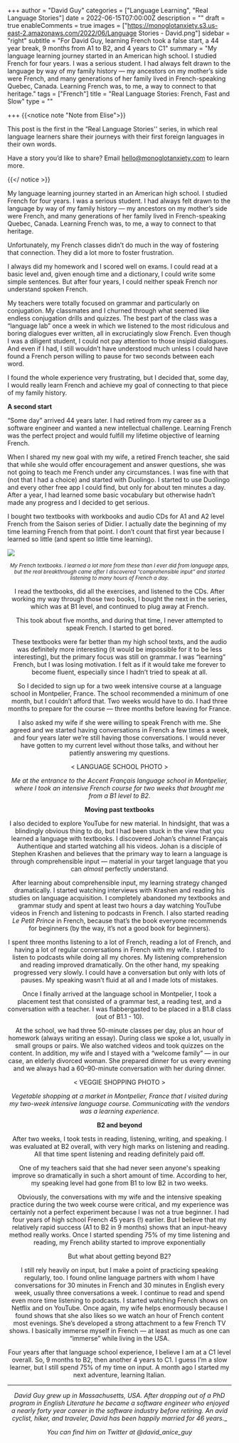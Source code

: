 +++
author = "David Guy"
categories = ["Language Learning", "Real Language Stories"]
date = 2022-06-15T07:00:00Z
description = ""
draft = true
enableComments = true
images = ["https://monoglotanxiety.s3.us-east-2.amazonaws.com/2022/06/Language Stories - David.png"]
sidebar = "right"
subtitle = "For David Guy, learning French took a false start, a 44 year break, 9 months from A1 to B2, and 4 years to C1"
summary = "My language learning journey started in an American high school. I studied French for four years. I was a serious student. I had always felt drawn to the language by way of my family history — my ancestors on my mother’s side were French, and many generations of her family lived in French-speaking Quebec, Canada. Learning French was, to me, a way to connect to that heritage."
tags = ["French"]
title = "Real Language Stories: French, Fast and Slow"
type = ""

+++
{{<notice note "Note from Elise">}}

This post is the first in the “Real Language Stories'' series, in which real language learners share their journeys with their first foreign languages in their own words.

Have a story you’d like to share? Email [hello@monoglotanxiety.com](mailto:hello@monoglotanxiety.com) to learn more.

{{</ notice  >}}

My language learning journey started in an American high school. I studied French for four years. I was a serious student. I had always felt drawn to the language by way of my family history — my ancestors on my mother’s side were French, and many generations of her family lived in French-speaking Quebec, Canada. Learning French was, to me, a way to connect to that heritage.

Unfortunately, my French classes didn’t do much in the way of fostering that connection. They did a lot more to foster frustration.

I always did my homework and I scored well on exams. I could read at a basic level and, given enough time and a dictionary, I could write some simple sentences. But after four years, I could neither speak French nor understand spoken French.

My teachers were totally focused on grammar and particularly on conjugation. My classmates and I churned through what seemed like endless conjugation drills and quizzes. The best part of the class was a “language lab” once a week in which we listened to the most ridiculous and boring dialogues ever written, all in excruciatingly slow French. Even though I was a diligent student, I could not pay attention to those insipid dialogues. And even if I had, I still wouldn’t have understood much unless I could have found a French person willing to pause for two seconds between each word.

I found the whole experience very frustrating, but I decided that, some day, I would really learn French and achieve my goal of connecting to that piece of my family history.

**A second start**

“Some day” arrived 44 years later. I had retired from my career as a software engineer and wanted a new intellectual challenge. Learning French was the perfect project and would fulfill my lifetime objective of learning French.

When I shared my new goal with my wife, a retired French teacher, she said that while she would offer encouragement and answer questions, she was not going to teach me French under any circumstances. I was fine with that (not that I had a choice) and started with Duolingo. I started to use Duolingo and every other free app I could find, but only for about ten minutes a day. After a year, I had learned some basic vocabulary but otherwise hadn’t made any progress and I decided to get serious.

I bought two textbooks with workbooks and audio CDs for A1 and A2 level French from the Saison series of Didier. I actually date the beginning of my time learning French from that point. I don’t count that first year because I learned so little (and spent so little time learning).

![](https://monoglotanxiety.s3.us-east-2.amazonaws.com/2022/06/french_textbooks.jpeg)<center><small>_My French textbooks. I learned a lot more from these than I ever did from language apps, but the real breakthrough came after I discovered “comprehensible input” and started listening to many hours of French a day.<center></small>_

I read the textbooks, did all the exercises, and listened to the CDs. After working my way through those two books, I bought the next in the series, which was at B1 level, and continued to plug away at French.

This took about five months, and during that time, I never attempted to speak French. I started to get bored.

These textbooks were far better than my high school texts, and the audio was definitely more interesting (it would be impossible for it to be less interesting), but the primary focus was still on grammar. I was “learning” French, but I was losing motivation. I felt as if it would take me forever to become fluent, especially since I hadn’t tried to speak at all.

So I decided to sign up for a two week intensive course at a language school in Montpelier, France. The school recommended a minimum of one month, but I couldn’t afford that. Two weeks would have to do. I had three months to prepare for the course — three months before leaving for France.

I also asked my wife if she were willing to speak French with me. She agreed and we started having conversations in French a few times a week, and four years later we’re still having those conversations. I would never have gotten to my current level without those talks, and without her patiently answering my questions.

< LANGUAGE SCHOOL PHOTO >

_Me at the entrance to the Accent Français language school in Montpelier, where I took an intensive French course for two weeks that brought me from a B1 level to B2._

**Moving past textbooks**

I also decided to explore YouTube for new material. In hindsight, that was a blindingly obvious thing to do, but I had been stuck in the view that you learned a language with textbooks. I discovered Johan’s channel Français Authentique and started watching all his videos. Johan is a disciple of Stephen Krashen and believes that the primary way to learn a language is through comprehensible input — material in your target language that you can _almost_ perfectly understand.

After learning about comprehensible input, my learning strategy changed dramatically. I started watching interviews with Krashen and reading his studies on language acquisition. I completely abandoned my textbooks and grammar study and spent at least two hours a day watching YouTube videos in French and listening to podcasts in French. I also started reading _Le Petit Prince_ in French, because that’s the book everyone recommends for beginners (by the way, it’s not a good book for beginners).

I spent three months listening to a lot of French, reading a lot of French, and having a lot of regular conversations in French with my wife. I started to listen to podcasts while doing all my chores. My listening comprehension and reading improved dramatically. On the other hand, my speaking progressed very slowly. I could have a conversation but only with lots of pauses. My speaking wasn’t fluid at all and I made lots of mistakes.

Once I finally arrived at the language school in Montpelier, I took a placement test that consisted of a grammar test, a reading test, and a conversation with a teacher. I was flabbergasted to be placed in a B1.8 class (out of B1.1 - 10).

At the school, we had three 50-minute classes per day, plus an hour of homework (always writing an essay). During class we spoke a lot, usually in small groups or pairs. We also watched videos and took quizzes on the content. In addition, my wife and I stayed with a “welcome family” — in our case, an elderly divorced woman. She prepared dinner for us every evening and we always had a 60–90-minute conversation with her during dinner.

< VEGGIE SHOPPING PHOTO >

_Vegetable shopping at a market in Montpelier, France that I visited during my two-week intensive language course. Communicating with the vendors was a learning experience._

**B2 and beyond**

After two weeks, I took tests in reading, listening, writing, and speaking. I was evaluated at B2 overall, with very high marks on listening and reading. All that time spent listening and reading definitely paid off.

One of my teachers said that she had never seen anyone's speaking improve so dramatically in such a short amount of time. According to her, my speaking level had gone from B1 to low B2 in two weeks.

Obviously, the conversations with my wife and the intensive speaking practice during the two week course were critical, and my experience was certainly not a perfect experiment because I was not a true beginner. I had four years of high school French 45 years (!) earlier. But I believe that my relatively rapid success (A1 to B2 in 9 months) shows that an input-heavy method really works. Once I started spending 75% of my time listening and reading, my French ability started to improve exponentially

But what about getting beyond B2?

I still rely heavily on input, but I make a point of practicing speaking regularly, too. I found online language partners with whom I have conversations for 30 minutes in French and 30 minutes in English every week, usually three conversations a week. I continue to read and spend even more time listening to podcasts. I started watching French shows on Netflix and on YouTube. Once again, my wife helps enormously because I found shows that she also likes so we watch an hour of French content most evenings. She’s developed a strong attachment to a few French TV shows. I basically immerse myself in French — at least as much as one can “immerse” while living in the USA.

Four years after that language school experience, I believe I am at a C1 level overall. So, 9 months to B2, then another 4 years to C1. I guess I’m a slow learner, but I still spend 75% of my time on input. A month ago I started my next adventure, learning Italian.

***

_David Guy grew up in Massachusetts, USA. After dropping out of a PhD program in English Literature he became a software engineer who enjoyed a nearly forty year career in the software industry before retiring. An avid cyclist, hiker, and traveler, David has been happily married for 46 years._​​_

_You can find him on Twitter at @david_anice_guy_